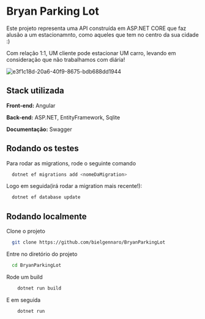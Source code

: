 
# Bryan Parking Lot

Este projeto representa uma API construída em ASP.NET CORE que faz alusão a um estacionamnto, como aqueles que tem no centro da sua cidade :)

Com relação 1:1, UM cliente pode estacionar UM carro, levando em consideração que não trabalhamos com diária!

![e3f1c18d-20a6-40f9-8675-bdb688dd1944](https://github.com/bielgennaro/BryanParkingLot/assets/102267952/ff509b18-b1e2-492d-b08c-b57a6a4e82d8)


## Stack utilizada

**Front-end:** Angular

**Back-end:** ASP.NET, EntityFramework, Sqlite

**Documentação:** Swagger


## Rodando os testes

Para rodar as migrations, rode o seguinte comando

```bash
  dotnet ef migrations add <nomeDaMigration>
```
Logo em seguida(irá rodar a migration mais recente!):
```bash
  dotnet ef database update
```

## Rodando localmente

Clone o projeto

```bash
  git clone https://github.com/bielgennaro/BryanParkingLot
```

Entre no diretório do projeto

```bash
  cd BryanParkingLot
```

Rode um build

```bash
    dotnet run build
```

E em seguida

```bash
    dotnet run
```

